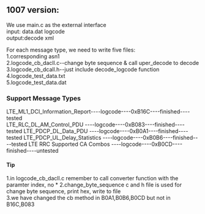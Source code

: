 ## 1007 version:
We use main.c as the external interface  
input: data.dat logcode  
output:decode xml  

For each message type, we need to write five files:  
1.corresponding asn1  
2.logcode_cb_dacll.c--change byte sequence & call uper_decode to decode   
3.logcode_cb_dcall.h--just include decode_logcode function  
4.logcode_test_data.txt  
5.logcode_test_data.dat  




### Support Message Types
LTE_ML1_DCI_Information_Report----logcode----0xB16C----finished----tested  
LTE_RLC_DL_AM_Control_PDU     ----logcode----0xB083----finished----tested
LTE_PDCP_DL_Data_PDU          ----logcode----0xB0A1----finished----tested
LTE_PDCP_UL_Delay_Statistics  ----logcode----0xB0B6----finished----tested
LTE RRC Supported CA Combos   ----logcode----0xB0CD----finished----untested

#### Tip
1.in logcode_cb_dacll.c remember to call converter function with the paramter index, no * 
2.change_byte_sequence c and h file is used for change byte sequence, print hex, write to file  
3.we have changed the cb method in B0A1,B0B6,B0CD but not in B16C,B083
 

